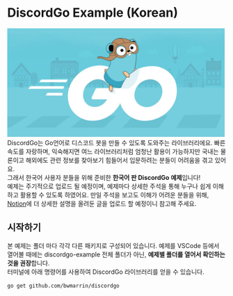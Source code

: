 # DiscordGo Example (Korean)
![Golang](/golang.png)  
DiscordGo는 Go언어로 디스코드 봇을 만들 수 있도록 도와주는 라이브러리에요. 빠른 속도를 자랑하며, 익숙해지면 여느 라이브러리처럼 엄청난 활용이 가능하지만 국내는 물론이고 해외에도 관련 정보를 찾아보기 힘들어서 입문하려는 분들이 어려움을 겪고 있어요.  
그래서 한국어 사용자 분들을 위해 준비한 **한국어 판 DiscordGo 예제**입니다!  
예제는 주기적으로 업로드 될 예정이며, 예제마다 상세한 주석을 통해 누구나 쉽게 이해하고 활용할 수 있도록 하였어요. 만일 주석을 보고도 이해가 어려운 분들을 위해, [Notion](https://www.notion.so/DiscordGo-Example-Korean-729dd8185d434d6d97145eac1b73d2b5)에 더 상세한 설명을 올려둔 글을 업로드 할 예정이니 참고해 주세요.  
## 시작하기
본 예제는 폴더 마다 각각 다른 패키지로 구성되어 있습니다. 예제를 VSCode 등에서 열어볼 때에는 discordgo-example 전체 폴더가 아닌, **예제별 폴더를 열어서 확인하는 것을 권장**합니다.  
터미널에 아래 명령어를 사용하여 DiscordGo 라이브러리를 얻을 수 있습니다.  
```
go get github.com/bwmarrin/discordgo
```
